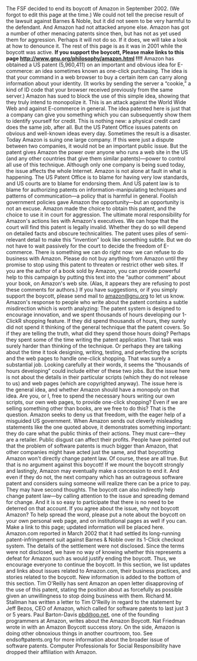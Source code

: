 The FSF decided to end its boycott of Amazon in September 2002. (We forgot to edit this page at the time.) We could not tell the precise result of the lawsuit against Barnes & Noble, but it did not seem to be very harmful to the defendant. And Amazon had not attacked anyone else. Amazon has got a number of other menacing patents since then, but has not as yet used them for aggression. Perhaps it will not do so. If it does, we will take a look at how to denounce it. The rest of this page is as it was in 2001 while the boycott was active. **If you support the boycott, Please make links to this page http://www.gnu.org/philosophy/amazon.html !!!!** Amazon has obtained a US patent (5,960,411) on an important and obvious idea for E-commerce: an idea sometimes known as one-click purchasing. The idea is that your command in a web browser to buy a certain item can carry along information about your identity. (It works by sending the server a “cookie,” a kind of ID code that your browser received previously from the same server.) Amazon has sued to block the use of this simple idea, showing that they truly intend to monopolize it. This is an attack against the World Wide Web and against E-commerce in general. The idea patented here is just that a company can give you something which you can subsequently show them to identify yourself for credit. This is nothing new: a physical credit card does the same job, after all. But the US Patent Office issues patents on obvious and well-known ideas every day. Sometimes the result is a disaster. Today Amazon is suing one large company. If this were just a dispute between two companies, it would not be an important public issue. But the patent gives Amazon the power over anyone who runs a web site in the US (and any other countries that give them similar patents)—power to control all use of this technique. Although only one company is being sued today, the issue affects the whole Internet. Amazon is not alone at fault in what is happening. The US Patent Office is to blame for having very low standards, and US courts are to blame for endorsing them. And US patent law is to blame for authorizing patents on information-manipulating techniques and patterns of communication—a policy that is harmful in general. Foolish government policies gave Amazon the opportunity—but an opportunity is not an excuse. Amazon made the choice to obtain this patent, and the choice to use it in court for aggression. The ultimate moral responsibility for Amazon's actions lies with Amazon's executives. We can hope that the court will find this patent is legally invalid. Whether they do so will depend on detailed facts and obscure technicalities. The patent uses piles of semi-relevant detail to make this “invention” look like something subtle. But we do not have to wait passively for the court to decide the freedom of E-commerce. There is something we can do right now: we can refuse to do business with Amazon. Please do not buy anything from Amazon until they promise to stop using this patent to threaten or restrict other web sites. If you are the author of a book sold by Amazon, you can provide powerful help to this campaign by putting this text into the “author comment” about your book, on Amazon's web site. (Alas, it appears they are refusing to post these comments for authors.) If you have suggestions, or if you simply support the boycott, please send mail to <amazon@gnu.org> to let us know. Amazon's response to people who write about the patent contains a subtle misdirection which is worth analyzing: The patent system is designed to encourage innovation, and we spent thousands of hours developing our 1-ClickR shopping feature. If they did spend thousands of hours, they surely did not spend it thinking of the general technique that the patent covers. So if they are telling the truth, what did they spend those hours doing? Perhaps they spent some of the time writing the patent application. That task was surely harder than thinking of the technique. Or perhaps they are talking about the time it took designing, writing, testing, and perfecting the scripts and the web pages to handle one-click shopping. That was surely a substantial job. Looking carefully at their words, it seems the “thousands of hours developing” could include either of these two jobs. But the issue here is not about the details in their particular scripts (which they do not release to us) and web pages (which are copyrighted anyway). The issue here is the general idea, and whether Amazon should have a monopoly on that idea. Are you, or I, free to spend the necessary hours writing our own scripts, our own web pages, to provide one-click shopping? Even if we are selling something other than books, are we free to do this? That is the question. Amazon seeks to deny us that freedom, with the eager help of a misguided US government. When Amazon sends out cleverly misleading statements like the one quoted above, it demonstrates something important: they do care what the public thinks of their actions. They must care—they are a retailer. Public disgust can affect their profits. People have pointed out that the problem of software patents is much bigger than Amazon, that other companies might have acted just the same, and that boycotting Amazon won't directly change patent law. Of course, these are all true. But that is no argument against this boycott! If we mount the boycott strongly and lastingly, Amazon may eventually make a concession to end it. And even if they do not, the next company which has an outrageous software patent and considers suing someone will realize there can be a price to pay. They may have second thoughts. The boycott can also indirectly help change patent law—by calling attention to the issue and spreading demand for change. And it is so easy to participate that there is no need to be deterred on that account. If you agree about the issue, why not boycott Amazon? To help spread the word, please put a note about the boycott on your own personal web page, and on institutional pages as well if you can. Make a link to this page; updated information will be placed here. Amazon.com reported in March 2002 that it had settled its long-running patent-infringement suit against Barnes & Noble over its 1-Click checkout system. The details of the settlement were not disclosed. Since the terms were not disclosed, we have no way of knowing whether this represents a defeat for Amazon such as would justify ending the boycott. Thus, we encourage everyone to continue the boycott. In this section, we list updates and links about issues related to Amazon.com, their business practices, and stories related to the boycott. New information is added to the bottom of this section. Tim O'Reilly has sent Amazon an open letter disapproving of the use of this patent, stating the position about as forcefully as possible given an unwillingness to stop doing business with them. Richard M. Stallman has written a letter to Tim O'Reilly in regard to the statement by Jeff Bezos, CEO of Amazon, which called for software patents to last just 3 or 5 years. Paul Barton-Davis <pbd@op.net>, one of the founding programmers at Amazon, writes about the Amazon Boycott. Nat Friedman wrote in with an Amazon Boycott success story. On the side, Amazon is doing other obnoxious things in another courtroom, too. See endsoftpatents.org for more information about the broader issue of software patents. Computer Professionals for Social Responsibility have dropped their affiliation with Amazon.